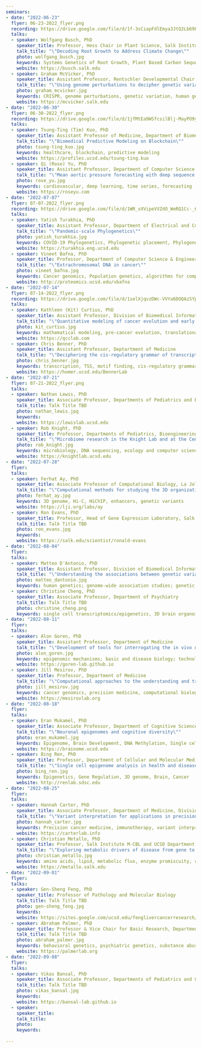 ```yaml
---
seminars:
- date: "2022-06-23"
  flyer: 06-23-2022_flyer.png
  recording: https://drive.google.com/file/d/1f-3sCiapFdlEmya3JtQ2Lb69FiXcuwK3/view?usp=sharing
  talks:
  - speaker: Wolfgang Busch, PhD
    speaker_title: Professor, Hess Chair in Plant Science, Salk Institute
    talk_title: "\"Decoding Root Growth to Address Climate Change\""
    photo: wolfgang_busch.jpg
    keywords: Systems Genetics of Root Growth, Plant Based Carbon Sequestration
    website: https://busch.salk.edu
  - speaker: Graham McVicker, PhD
    speaker_title: Assistant Professor, Rentschler Developmental Chair, Salk Institute
    talk_title: "\"Using genome perturbations to decipher genetic variants with associated with immune traits\""
    photo: graham_mcvicker.jpg
    keywords: CRISPR, genome perturbations, genetic variation, human genetics, bioinformatics
    website: https://mcvicker.salk.edu
- date: "2022-06-30"
  flyer: 06-30-2022_flyer.png
  recording: https://drive.google.com/file/d/1jfMtEa9WSfcsilBlj-MayPO9yPUtFHV6/view?usp=sharing
  talks:
  - speaker: Tsung-Ting (Tim) Kuo, PhD
    speaker_title: Assistant Professor of Medicine, Department of Biomedical Informatics
    talk_title: "\"Biomedical Predictive Modeling on Blockchain\""
    photo: tsung-ting_kuo.jpg
    keywords: healthcare, blockchain, predictive modeling
    website: https://profiles.ucsd.edu/tsung-ting.kuo
  - speaker: Qi (Rose) Yu, PhD
    speaker_title: Assistant Professor, Department of Computer Science and Engineering
    talk_title: "\"Mean aortic pressure forecasting with deep sequence models\""
    photo: rose_yu.jpg
    keywords: cardiovascular, deep learning, time series, forecasting
    website: https://roseyu.com
- date: "2022-07-07"
  flyer: 07-07-2022_flyer.png
  recording: https://drive.google.com/file/d/1WR_vXVipeVVZdO_WeRQ1Cc-_6NR-OkXh/view?usp=sharing
  talks:
  - speaker: Yatish Turakhia, PhD
    speaker_title: Assistant Professor, Department of Electrical and Computer Engineering
    talk_title: "\"Pandemic-scale Phylogenetics\""
    photo: yatish_turakhia.jpg
    keywords: COVID-19 Phylogenetics, Phylogenetic placement, Phylogenetic tree optimization, SARS-CoV-2 recombination
    website: https://turakhia.eng.ucsd.edu
  - speaker: Vineet Bafna, PhD
    speaker_title: Professor, Department of Computer Science & Engineering.
    talk_title: "\"Extrachromosomal DNA in cancer\""
    photo: vineet_bafna.jpg
    keywords: Cancer genomics, Population genetics, algorithms for computational biology
    website: http://proteomics.ucsd.edu/vbafna
- date: "2022-07-14"
  flyer: 07-14-2022_flyer.png
  recording: https://drive.google.com/file/d/1selXjqvzDWc-VVYa6DOQAzSYp_kvgvVo/view?usp=sharing
  talks:
  - speaker: Kathleen (Kit) Curtius, PhD
    speaker_title: Assistant Professor, Division of Biomedical Informatics, Department of Medicine
    talk_title: "\"Quantitative modeling of cancer evolution and early detection\""
    photo: kit_curtius.jpg
    keywords: mathematical modeling, pre-cancer evolution, translational bioinformatics
    website: https://qcclab.com
  - speaker: Chris Benner, PhD
    speaker_title: Assistant Professor, Deptartment of Medicine
    talk_title: "\"Deciphering the cis-regulatory grammar of transcription initiation\""
    photo: chris_benner.jpg
    keywords: transcription, TSS, motif finding, cis-regulatory grammar, transcription factors
    website: https://homer.ucsd.edu/BennerLab
- date: "2022-07-21"
  flyer: 07-21-2022_flyer.png
  talks:
  - speaker: Nathan Lewis, PhD
    speaker_title: Associate Professor, Departments of Pediatrics and Bioengineering
    talk_title: Talk Title TBD
    photo: nathan_lewis.jpg
    keywords:
    website: https://lewislab.ucsd.edu
  - speaker: Rob Knight, PhD
    speaker_title: Professor, Departments of Pediatrics, Bioengineering, and Computer Science and Engineering
    talk_title: "\"Microbiome research in the Knight Lab and at the Center for Microbiome Innovation\""
    photo: rob_knight.jpg
    keywords: microbiology, DNA sequencing, ecology and computer science
    website: https://knightlab.ucsd.edu
- date: "2022-07-28"
  flyer:
  talks:
  - speaker: Ferhat Ay, PhD
    speaker_title: Associate Professor of Computational Biology, La Jolla Institute for Immunology (LJI)
    talk_title: "\"Computational methods for studying the 3D organization of the human genome\""
    photo: ferhat_ay.jpg
    keywords: 3D genome, Hi-C, HiChIP, enhancers, genetic variants
    website: https://lji.org/labs/ay
  - speaker: Ron Evans, PhD
    speaker_title: Professor, Head of Gene Expression Laboratory, Salk Institute
    talk_title: Talk Title TBD
    photo: ron_evans.jpg
    keywords:
    website: https://salk.edu/scientist/ronald-evans
- date: "2022-08-04"
  flyer:
  talks:
  - speaker: Matteo D'Antonio, PhD
    speaker_title: Assistant Professor, Division of Biomedical Informatics, Department of Medicine
    talk_title: "\"Understanding the associations between genetic variation and complex traits in diverse and admixed individuals\""
    photo: matteo_dantonio.jpg
    keywords: human genetics; genome-wide association studies; genetic variation
  - speaker: Christine Cheng, PhD
    speaker_title: Associate Professor, Department of Psychiatry
    talk_title: Talk Title TBD
    photo: christine_cheng.png
    keywords: single cell transcriptomics/epigenetics, 3D brain organoid, Alzheimer’s disease, opioid addiction, HIV
- date: "2022-08-11"
  flyer:
  talks:
  - speaker: Alon Goren, PhD
    speaker_title: Assistant Professor, Department of Medicine
    talk_title: "\"Development of tools for interrogating the in vivo dynamic interactions of biomolecules\""
    photo: alon_goren.jpg
    keywords: epigenomic mechanisms; basic and disease biology; technological innovations and computational analyses
    website: https://goren-lab.github.io
  - speaker: Jill Mesirov, PhD
    speaker_title: Professor, Department of Medicine
    talk_title: "\"Computational approaches to the understanding and treatment of cancer\""
    photo: jill_mesirov.jpg
    keywords: cancer genomics, precision medicine, computational biology, software tools
    website: https://mesirovlab.org
- date: "2022-08-18"
  flyer:
  talks:
  - speaker: Eran Mukamel, PhD
    speaker_title: Associate Professor, Department of Cognitive Science
    talk_title: "\"Neuronal epigenomes and cognitive diversity\""
    photo: eran_mukamel.jpg
    keywords: Epigenome, Brain Development, DNA Methylation, Single cells
    website: https://brainome.ucsd.edu
  - speaker: Bing Ren, PhD
    speaker_title: Professor, Department of Cellular and Molecular Medicine
    talk_title: "\"Single cell epigenome analysis in health and disease\""
    photo: bing_ren.jpg
    keywords: Epigenetics, Gene Regulation, 3D genome, Brain, Cancer
    website: http://renlab.sdsc.edu
- date: "2022-08-25"
  flyer:
  talks:
  - speaker: Hannah Carter, PhD
    speaker_title: Associate Professor, Department of Medicine, Division of Medical Genetics
    talk_title: "\"Variant interpretation for applications in precision cancer medicine\""
    photo: hannah_carter.jpg
    keywords: Precision cancer medicine, immunotherapy, variant interpretation, gene regulatory networks, machine learning
    website: https://carterlab.info
  - speaker: Christian Metallo, PhD
    speaker_title: Professor, Salk Institute M-CBL and UCSD Department of Bioengineering (Adjunct)
    talk_title: "\"Exploring metabolic drivers of disease from gene to flux\""
    photo: christian_metallo.jpg
    keywords: amino acids, lipid, metabolic flux, enzyme promiscuity, cancer, neuropathy
    website: https://metallo.salk.edu
- date: "2022-09-01"
  flyer:
  talks:
  - speaker: Gen-Sheng Feng, PhD
    speaker_title: Professor of Pathology and Molecular Biology
    talk_title: Talk Title TBD
    photo: gen-sheng_feng.jpg
    keywords:
    website: https://sites.google.com/ucsd.edu/fenglivercancerresearch/home
  - speaker: Abraham Palmer, PhD
    speaker_title: Professor & Vice Chair for Basic Research, Department of Psychiatry
    talk_title: Talk Title TBD
    photo: abraham_palmer.jpg
    keywords: behavioral genetics, psychiatric genetics, substance abuse, impulsivity, human genetics, rat genetics, mouse genetics
    website: https://palmerlab.org
- date: "2022-09-08"
  flyer:
  talks:
  - speaker: Vikas Bansal, PhD
    speaker_title: Associate Professor, Departments of Pediatrics and Computer Science and Engineering
    talk_title: Talk Title TBD
    photo: vikas_bansal.jpg
    keywords:
    website: https://bansal-lab.github.io
  - speaker: 
    speaker_title: 
    talk_title: 
    photo: 
    keywords:
    
---
```

